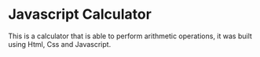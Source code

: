 # Javascript Calculator

This is a calculator that is able to perform arithmetic operations, it was built using Html, Css and Javascript.